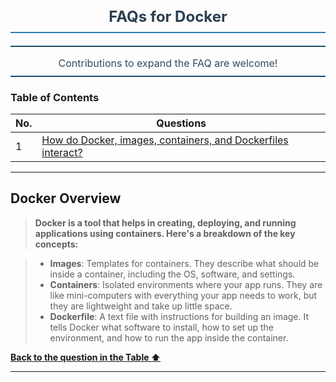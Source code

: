 <h2 style="font-size: 24px; text-align: center; font-weight: bold; color: #2C3E50; border-bottom: 2px solid #2980B9; padding-bottom: 10px; margin-bottom: 20px;">
  FAQs for Docker
</h2>

<hr style="border: none; border-top: 1px solid #2980B9; margin: 10px 0;">
<p style="text-align: center; font-size: 16px; color: #34495E; margin-bottom: 10px;">
  Contributions to expand the FAQ are welcome!
</p>
<hr style="border: none; border-top: 1px solid #2980B9; margin: 10px 0;">


### <a id="table-of-contents"></a>Table of Contents

| No. | Questions |
| --- | --------- |
| 1 | [How do Docker, images, containers, and Dockerfiles interact?](#how-do-docker-images-containers-and-dockerfiles-interact) |

--- 

## Docker Overview

> **Docker is a tool that helps in creating, deploying, and running applications using containers. Here's a breakdown of the key concepts:**

> - **Images**: Templates for containers. They describe what should be inside a container, including the OS, software, and settings.
> - **Containers**: Isolated environments where your app runs. They are like mini-computers with everything your app needs to work, but they are lightweight and take up little space.
> - **Dockerfile**: A text file with instructions for building an image. It tells Docker what software to install, how to set up the environment, and how to run the app inside the container.

**[ Back to the question in the Table ⬆ ](#table-of-contents)**

---

